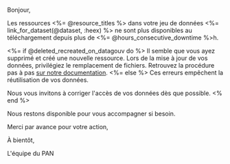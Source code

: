 Bonjour,

Les ressources <%= @resource_titles %> dans votre jeu de données <%= link_for_dataset(@dataset, :heex) %> ne sont plus disponibles au téléchargement depuis plus de <%= @hours_consecutive_downtime %>h.

<%= if @deleted_recreated_on_datagouv do %>
Il semble que vous ayez supprimé et créé une nouvelle ressource. Lors de la mise à jour de vos données, privilégiez le remplacement de fichiers. Retrouvez la procédure pas à pas [sur notre documentation](https://doc.transport.data.gouv.fr/producteurs/mettre-a-jour-des-donnees).
<%= else %>
Ces erreurs empêchent la réutilisation de vos données.

Nous vous invitons à corriger l'accès de vos données dès que possible.
<% end %>

Nous restons disponible pour vous accompagner si besoin.

Merci par avance pour votre action,

À bientôt,

L'équipe du PAN
